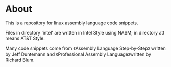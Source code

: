 About
=========

This is a repository for linux assembly language code snippets.

Files in directory 'intel' are written in Intel Style using NASM; in directory att means AT&T Style.

Many code snippets come from 《Assembly Language Step-by-Step》 written by Jeff Duntemann and 《Professional Assembly Language》written by Richard Blum.
